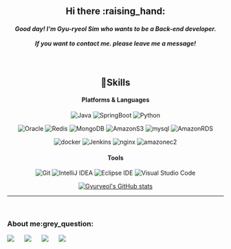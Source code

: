 <div align="center">

<div> <h2>Hi there :raising_hand:</h2>
 <H5>Good day! I'm Gyu-ryeol Sim who wants to be a Back-end developer.  
  <br/>
  <br/>
  If you want to contact me. please leave me a message!</H5>
  </div>
  
<br/>
  

## 💪Skills



#### Platforms & Languages
![Java](https://img.shields.io/badge/Java-007396.svg?&style=flat&logo=Java&logoColor=white)
![SpringBoot](https://img.shields.io/badge/springboot-6DB33F?style=flat&logo=springboot&logoColor=white) 
![Python](https://img.shields.io/badge/Python-3776AB.svg?&style=flat&logo=Python&logoColor=white)



![Oracle](https://img.shields.io/badge/Oracle-F80000.svg?&style=flat&logo=Oracle&logoColor=white)
![Redis](https://img.shields.io/badge/redis-%23DD0031.svg?style=flat&logo=redis&logoColor=white) 
![MongoDB](https://img.shields.io/badge/mongoDB-47A248?style=flat&logo=MongoDB&logoColor=white)
![AmazonS3](https://img.shields.io/badge/AmazonS3-569A31?style=flat&logo=AmazonS3&logoColor=white)
![mysql](https://img.shields.io/badge/mysql-4479A1?style=flat&logo=mysql&logoColor=white)
![AmazonRDS](https://img.shields.io/badge/AmazonRDS-527FFF?style=flat&logo=AmazonRDS&logoColor=white)

![docker](https://img.shields.io/badge/docker-2496ED?style=flat&logo=docker&logoColor=white)
![Jenkins](https://img.shields.io/badge/Jenkins-D24939?style=flat&logo=Jenkins&logoColor=white)
![nginx](https://img.shields.io/badge/nginx-009639?style=flat&logo=nginx&logoColor=white)
![amazonec2](https://img.shields.io/badge/amazonec2-FF9900?style=flat&logo=amazonec2&logoColor=white)

#### Tools
![Git](https://img.shields.io/badge/Git-F05032.svg?&style=flat&logo=Git&logoColor=white)
![IntelliJ IDEA](https://img.shields.io/badge/IntelliJ-000000?&style=flat&logo=intellijidea&logoColor=white)
![Eclipse IDE](https://img.shields.io/badge/Eclipse%20IDE-2C2255.svg?&style=flat&logo=Eclipse%20IDE&logoColor=white)
![Visual Studio Code](https://img.shields.io/badge/Visual%20Studio%20Code-007ACC.svg?&style=flat&logo=Visual%20Studio%20Code&logoColor=white)


[![Gyuryeol's GitHub stats](https://github-readme-stats.vercel.app/api?username=simgyuryeol&show_icons=true&theme=buefy)](https://github.com/simgyuryeol/github-readme-stats) 


</div>

---

<br/>

<div> <h3>About me:grey_question:</h3>
  <a href="https://www.instagram.com/gyuryeolsim/?hl=ko" target="_blank"><img src="https://img.shields.io/badge/Instagram-E4405F?style=flat&logo=Instagram&logoColor=white"/></a>
  <a href="mailto:wvxyz@naver.com"><img src="https://img.shields.io/badge/Gmail-d14836?style=flat&logo=Gmail&logoColor=white&link=mailto:wvxyz@naver.com"style="height : auto; margin-left : 20px; margin-right : 20px;"/></a>
  <a href="https://www.linkedin.com/in/%EA%B7%9C%EB%A0%AC-%EC%8B%AC-aa04b1209/" target="_blank"><img src="https://img.shields.io/badge/LinkedIn-0A66C2?style=flate&logo=LinkedIn&logoColor=white"/></a>
  <a href="https://potent-stop-a1b.notion.site/GyuRyeol-Sim-6b67b4ddf2cf489bb36c78ebe04f7b8a"><img src="https://img.shields.io/badge/-Portfolio-000000?style=flat&logo=Notion&logoColor=white&link=https://programmers.co.kr/pr/kcms2369_4704"style="height : auto; margin-left : 20px; margin-right : 20px;"/></a>
</div>


    
<!--
**simgyuryeol/simgyuryeol** is a ✨ _special_ ✨ repository because its `README.md` (this file) appears on your GitHub profile.

Here are some ideas to get you started:

- 🔭 I’m currently working on ...
- 🌱 I’m currently learning ...
- 👯 I’m looking to collaborate on ...
- 🤔 I’m looking for help with ...
- 💬 Ask me about ...
- 📫 How to reach me: ...
- 😄 Pronouns: ...
- ⚡ Fun fact: ...
-->
